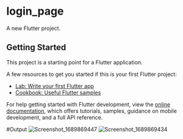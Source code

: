 # login_page

A new Flutter project.

## Getting Started

This project is a starting point for a Flutter application.

A few resources to get you started if this is your first Flutter project:

- [Lab: Write your first Flutter app](https://docs.flutter.dev/get-started/codelab)
- [Cookbook: Useful Flutter samples](https://docs.flutter.dev/cookbook)

For help getting started with Flutter development, view the
[online documentation](https://docs.flutter.dev/), which offers tutorials,
samples, guidance on mobile development, and a full API reference.

#Output
![Screenshot_1689869447](https://github.com/manojRajure/Login_Page/assets/118280976/7a686515-2936-491a-ba4e-1c0729d88904)
![Screenshot_1689869434](https://github.com/manojRajure/Login_Page/assets/118280976/05cfd552-a7fe-420c-9180-d1d3f8c5e5f0)



